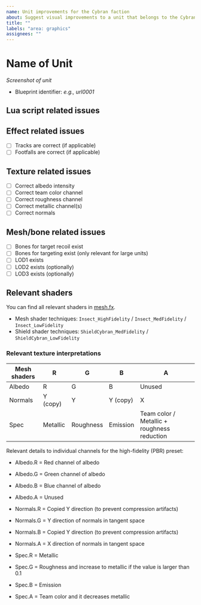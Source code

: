 ```yaml
---
name: Unit improvements for the Cybran faction
about: Suggest visual improvements to a unit that belongs to the Cybran faction
title: ""
labels: "area: graphics"
assignees: ""
---
```


# Name of Unit

_Screenshot of unit_

- Blueprint identifier: _e.g., url0001_

## Lua script related issues

## Effect related issues

- [ ] Tracks are correct (if applicable)
- [ ] Footfalls are correct (if applicable)

## Texture related issues

- [ ] Correct albedo intensity
- [ ] Correct team color channel
- [ ] Correct roughness channel
- [ ] Correct metallic channel(s)
- [ ] Correct normals

## Mesh/bone related issues

- [ ] Bones for target recoil exist
- [ ] Bones for targeting exist (only relevant for large units)
- [ ] LOD1 exists
- [ ] LOD2 exists (optionally)
- [ ] LOD3 exists (optionally)

## Relevant shaders

You can find all relevant shaders in [mesh.fx](/effects/mesh.fx).

- Mesh shader techniques: `Insect_HighFidelity` / `Insect_MedFidelity` / `Insect_LowFidelity`
- Shield shader techniques: `ShieldCybran_MedFidelity` / `ShieldCybran_LowFidelity`

### Relevant texture interpretations

| Mesh shaders | R        | G         | B        | A                                           |
| ------------ | -------- | --------- | -------- | ------------------------------------------- |
| Albedo       | R        | G         | B        | Unused                                      |
| Normals      | Y (copy) | Y         | Y (copy) | X                                           |
| Spec         | Metallic | Roughness | Emission | Team color / Metallic + roughness reduction |

Relevant details to individual channels for the high-fidelity (PBR) preset:

- Albedo.R = Red channel of albedo
- Albedo.G = Green channel of albedo
- Albedo.B = Blue channel of albedo
- Albedo.A = Unused

- Normals.R = Copied Y direction (to prevent compression artifacts)
- Normals.G = Y direction of normals in tangent space
- Normals.B = Copied Y direction (to prevent compression artifacts)
- Normals.A = X direction of normals in tangent space

- Spec.R = Metallic
- Spec.G = Roughness and increase to metallic if the value is larger than 0.1
- Spec.B = Emission
- Spec.A = Team color and it decreases metallic
